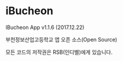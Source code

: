 # iBucheon
IBucheon App v1.1.6 (2017.12.22)

부천정보산업고등학교 앱
오픈 소스(Open Source)

모든 코드의 저작권은 RSB(인디벨)에게 있습니다.
